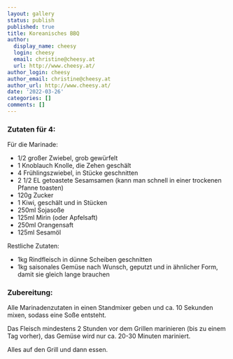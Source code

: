 ```yaml
---
layout: gallery
status: publish
published: true
title: Koreanisches BBQ
author:
  display_name: cheesy
  login: cheesy
  email: christine@cheesy.at
  url: http://www.cheesy.at/
author_login: cheesy
author_email: christine@cheesy.at
author_url: http://www.cheesy.at/
date: '2022-03-26'
categories: []
comments: []
---
```


<h3>Zutaten für 4:</h3>

Für die Marinade:
* 1/2 großer Zwiebel, grob gewürfelt
* 1 Knoblauch Knolle, die Zehen geschält
* 4 Frühlingszwiebel, in Stücke geschnitten
* 2 1/2 EL getoastete Sesamsamen (kann man schnell in einer trockenen Pfanne toasten)
* 120g Zucker
* 1 Kiwi, geschält und in Stücken
* 250ml Sojasoße
* 125ml Mirin (oder Apfelsaft)
* 250ml Orangensaft
* 125ml Sesamöl

Restliche Zutaten:
* 1kg Rindfleisch in dünne Scheiben geschnitten
* 1kg saisonales Gemüse nach Wunsch, geputzt und in ähnlicher Form, damit sie gleich lange brauchen

<h3>Zubereitung:</h3>

Alle Marinadenzutaten in einen Standmixer geben und ca. 10 Sekunden mixen, sodass eine Soße entsteht.

Das Fleisch mindestens 2 Stunden vor dem Grillen marinieren (bis zu einem Tag vorher), das Gemüse wird nur ca. 20-30 Minuten mariniert.

Alles auf den Grill und dann essen.